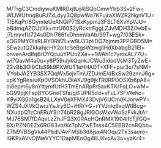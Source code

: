 M/TrgC3CmdiywuKMIR0xjtLij4ISQbCmwYlrb3Sv2Fw=
WIJWUfmqBuPJ7xLdyy3Q8pwWo7KFujraXWZR2NgnV1U=
TIEKqPr/8GymteUeANGiP71SxKypmJ3FSLT6XvYpVJU=
bBdmqAZCUzXk+mtU60S2yRcktrFggLZJvMDH32/IwbE=
j7LmyvfU724s0DhI766fxDhnmVaAb/99T+wg7/03ESk=
xOG9MYOlsRLRY0RifZL+w8U33pliDQ7bjmm3PPGBD5M=
SEwzutQZkkahjcHY2pltcSeBgsWzmg1HdXbabgB21EI=
onvenArdlfqBrDYQcuuYPUoZXe++1WAh1c7ymxAL77U=
wl7QavM4a0u+y8P59rJykQqnkJCWu3idodVsM3Ty2wE=
Z2vBb3Ol9CIsS9k9PXWUT1eHHAOT+XFF+pur3o/7sNM=
VYobJA2YB3SX7QqWx5ejvTmUZDJmE/dBxSw29znnJ6g=
upKYgRes/uKp0VSOkhU3iAKJ9g9jkTR0RPOOSXb6pA8=
oi8epm6y8nYttymfUtH3TmEnARpFrSaxKTKrFqLO+wM=
bG99pjKFspBYOGnoTSfa/g8lUPR5dd+vFuL7SFVfeho=
K9yiXG6o1gsB2iLLXeV0eXFMX43DvjV6UCmdKJorwPY=
WZS4JXVkOwrzYaJry6C+iHR/+G+rYVJnlq6xqWtlBcg=
NXudpQ1zCnERuY9/r74bR28gJRlGOsWxvWoSzFvkJtA=
MJ76SM7fDAqvLzZhJFQ3X0RAcHQnRMX1904IfcTjfGQ=
BX/PZNOEZx6RG83vo/KcTpNZwETsss4C5EBB2cnRQbo=
Z7N9VBSgVk44PbdIJAvFMSb3d8jsx4NOqu2Tk3saoro=
lGKPxAVvOjWeVYYC1DapMEnOg4lliJKvoAv3o+yaKr4=
